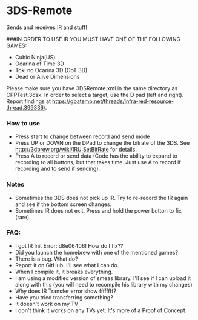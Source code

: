 # 3DS-Remote
Sends and receives IR and stuff!

###IN ORDER TO USE IR YOU MUST HAVE ONE OF THE FOLLOWING GAMES:
- Cubic Ninja(US)
- Ocarina of Time 3D
- Toki no Ocarina 3D (OoT 3D)
- Dead or Alive Dimensions

Please make sure you have 3DSRemote.xml in the same directory as CPPTest.3dsx. In order to select a target, use the D pad (left and right). Report findings at https://gbatemp.net/threads/infra-red-resource-thread.399336/.

### How to use
- Press start to change between record and send mode
- Press UP or DOWN on the DPad to change the bitrate of the 3DS. See http://3dbrew.org/wiki/IRU:SetBitRate for details. 
- Press A to record or send data (Code has the ability to expand to recording to all buttons, but that takes time. Just use A to record if recording and to send if sending). 

### Notes
- Sometimes the 3DS does not pick up IR. Try to re-record the IR again and see if the bottom screen changes.
- Sometimes IR does not exit. Press and hold the power button to fix (rare).

### FAQ:
- I got IR Init Error: d8e06406! How do I fix??
 - Did you launch the homebrew with one of the mentioned games?
- There is a bug. What do?
 - Report it on GitHub. I'll see what I can do.
- When I compile it, it breaks everything.
 - I am using a modified version of smeas library. I'll see if I can upload it along with this (you will need to recompile his library with my changes)
- Why does IR Transfer error show ffffffff?
 - Have you tried transferring something?
- It doesn't work on my TV
 - I don't think it works on any TVs yet. It's more of a Proof of Concept. 
